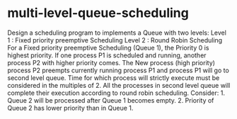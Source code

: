 # multi-level-queue-scheduling
Design a scheduling program to implements a Queue with two levels:
Level 1 : Fixed priority preemptive Scheduling
Level 2 : Round Robin Scheduling
For a Fixed priority preemptive Scheduling (Queue 1), the Priority 0 is highest priority. If one 
process P1 is scheduled and running, another process P2 with higher priority comes. The New 
process (high priority) process P2 preempts currently running process P1 and process P1 will 
go to second level queue. Time for which process will strictly execute must be considered in 
the multiples of 2.
All the processes in second level queue will complete their execution according to round robin 
scheduling.
Consider: 1. Queue 2 will be processed after Queue 1 becomes empty.
2. Priority of Queue 2 has lower priority than in Queue 1.
